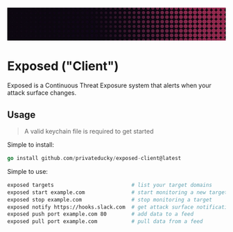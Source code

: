 ![Banner](assets/banner.png)

# Exposed ("Client")

Exposed is a Continuous Threat Exposure system that alerts when your attack surface changes.

## Usage

> A valid keychain file is required to get started

Simple to install:

```go
go install github.com/privateducky/exposed-client@latest
```

Simple to use:

```zsh
exposed targets                         # list your target domains
exposed start example.com               # start monitoring a new target
exposed stop example.com                # stop monitoring a target
exposed notify https://hooks.slack.com  # get attack surface notifications 
exposed push port example.com 80        # add data to a feed
exposed pull port example.com           # pull data from a feed
```
